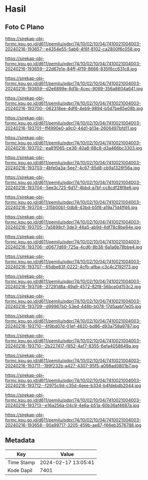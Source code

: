 # Hasil

## Foto C Plano

https://sirekap-obj-formc.kpu.go.id/d611/pemilu/pdpr/74/10/02/10/04/7410021004003-20240216-193657--e4354e55-5ab6-4f6f-8102-ca2800f6c058.jpg

https://sirekap-obj-formc.kpu.go.id/d611/pemilu/pdpr/74/10/02/10/04/7410021004003-20240216-193659--22d67e1e-84ff-4f19-8666-835f6cc631c8.jpg

https://sirekap-obj-formc.kpu.go.id/d611/pemilu/pdpr/74/10/02/10/04/7410021004003-20240216-193659--d2e6899e-8d1b-4cec-9069-356a8604a641.jpg

https://sirekap-obj-formc.kpu.go.id/d611/pemilu/pdpr/74/10/02/10/04/7410021004003-20240216-193700--062318ee-4df6-4eb9-9894-b5d7be65e08b.jpg

https://sirekap-obj-formc.kpu.go.id/d611/pemilu/pdpr/74/10/02/10/04/7410021004003-20240216-193701--ff4990e0-a9c0-44d1-b13e-2606497bfd11.jpg

https://sirekap-obj-formc.kpu.go.id/d611/pemilu/pdpr/74/10/02/10/04/7410021004003-20240216-193702--ea81f065-ce36-40a8-88c8-d3a466bc3303.jpg

https://sirekap-obj-formc.kpu.go.id/d611/pemilu/pdpr/74/10/02/10/04/7410021004003-20240216-193703--4bfe0a3a-5ee7-4c67-85d8-cb9a1328f56a.jpg

https://sirekap-obj-formc.kpu.go.id/d611/pemilu/pdpr/74/10/02/10/04/7410021004003-20240216-193704--5ee3c725-6d17-4bbd-a7bf-cc8cdf28f8e6.jpg

https://sirekap-obj-formc.kpu.go.id/d611/pemilu/pdpr/74/10/02/10/04/7410021004003-20240216-193704--315b00b1-0db8-43bd-b5f8-a19a71d4ff46.jpg

https://sirekap-obj-formc.kpu.go.id/d611/pemilu/pdpr/74/10/02/10/04/7410021004003-20240216-193705--7a5898cf-3de3-46a5-ab9d-4df78c8be64e.jpg

https://sirekap-obj-formc.kpu.go.id/d611/pemilu/pdpr/74/10/02/10/04/7410021004003-20240216-193706--d0677d69-725a-4cd6-8b38-6a1a6b78bbe4.jpg

https://sirekap-obj-formc.kpu.go.id/d611/pemilu/pdpr/74/10/02/10/04/7410021004003-20240216-193707--65dbe83f-0222-4cfb-afba-c3c4c2192f73.jpg

https://sirekap-obj-formc.kpu.go.id/d611/pemilu/pdpr/74/10/02/10/04/7410021004003-20240216-193708--27291d8a-49a9-4572-82f8-56bce0d153c2.jpg

https://sirekap-obj-formc.kpu.go.id/d611/pemilu/pdpr/74/10/02/10/04/7410021004003-20240216-193709--d99967b0-53ed-448b-b078-17d5aabf7e05.jpg

https://sirekap-obj-formc.kpu.go.id/d611/pemilu/pdpr/74/10/02/10/04/7410021004003-20240216-193710--4f9bd07d-01ef-4620-bd86-d93a758a9787.jpg

https://sirekap-obj-formc.kpu.go.id/d611/pemilu/pdpr/74/10/02/10/04/7410021004003-20240216-193710--2b227417-f852-4af7-8355-6efa4058649a.jpg

https://sirekap-obj-formc.kpu.go.id/d611/pemilu/pdpr/74/10/02/10/04/7410021004003-20240216-193711--199f232b-a427-4307-95f5-a068ad0801b7.jpg

https://sirekap-obj-formc.kpu.go.id/d611/pemilu/pdpr/74/10/02/10/04/7410021004003-20240216-193712--f2975c9d-c35d-4eee-b334-b4fdebdb2044.jpg

https://sirekap-obj-formc.kpu.go.id/d611/pemilu/pdpr/74/10/02/10/04/7410021004003-20240216-193713--e16a256a-04c9-4e6a-b51a-60b36af4687a.jpg

https://sirekap-obj-formc.kpu.go.id/d611/pemilu/pdpr/74/10/02/10/04/7410021004003-20240216-193658--90a99717-3205-459b-ae87-f66eb3576788.jpg


## Metadata

| Key        | Value               |
| ---------- | ------------------- |
| Time Stamp | 2024-02-17 13:05:41 |
| Kode Dapil | 7401                |



